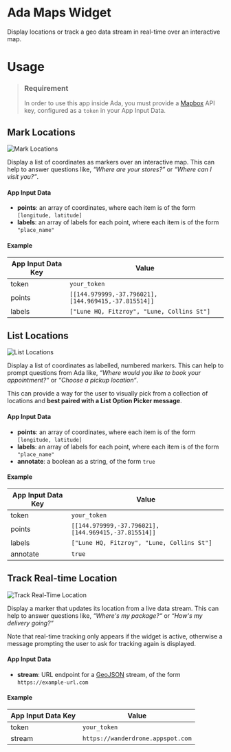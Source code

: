 # Ada Maps Widget

Display locations or track a geo data stream in real-time over an interactive map.

# Usage

> ### Requirement
>
> In order to use this app inside Ada, you must provide a [Mapbox](https://www.mapbox.com) API key, configured as a `token` in your App Input Data.

## Mark Locations

![Mark Locations](https://user-images.githubusercontent.com/1712450/91664068-07cc2b80-eb30-11ea-9b05-fbb807294a2f.png)

Display a list of coordinates as markers over an interactive map. This can help to answer questions like, *“Where are your stores?”* or *“Where can I visit you?”*.

#### App Input Data

- **points**: an array of coordinates, where each item is of the form `[longitude, latitude]`
- **labels**: an array of labels for each point, where each item is of the form `"place_name"`

#### Example

| App Input Data Key | Value |
| --- | --- |
| token | `your_token` |
| points | `[[144.979999,-37.796021], [144.969415,-37.815514]]` |
| labels | `["Lune HQ, Fitzroy", "Lune, Collins St"]` |

## List Locations

![List Locations](https://user-images.githubusercontent.com/1712450/91664067-06026800-eb30-11ea-8b84-aa7123513846.png)


Display a list of coordinates as labelled, numbered markers. This can help to prompt questions from Ada like, *“Where would you like to book your appointment?“* or *“Choose a pickup location“*.

This can provide a way for the user to visually pick from a collection of locations and **best paired with a List Option Picker message**. 

#### App Input Data

- **points**: an array of coordinates, where each item is of the form `[longitude, latitude]`
- **labels**: an array of labels for each point, where each item is of the form `"place_name"`
- **annotate**: a boolean as a string, of the form `true`

#### Example

| App Input Data Key | Value |
| --- | --- |
| token | `your_token` |
| points | `[[144.979999,-37.796021], [144.969415,-37.815514]]` |
| labels | `["Lune HQ, Fitzroy", "Lune, Collins St"]` |
| annotate| `true` |

## Track Real-time Location

![Track Real-Time Location](https://user-images.githubusercontent.com/1712450/91664063-00a51d80-eb30-11ea-8b11-b4edb5fa3667.png)


Display a marker that updates its location from a live data stream. This can help to answer questions like, *“Where's my package?“* or *“How's my delivery going?“*

Note that real-time tracking only appears if the widget is active, otherwise a message prompting the user to ask for tracking again is displayed.

#### App Input Data

- **stream**: URL endpoint for a [GeoJSON](https://geojson.org) stream, of the form `https://example-url.com`

#### Example

| App Input Data Key | Value |
| --- | --- |
| token | `your_token` |
| stream | `https://wanderdrone.appspot.com` |



